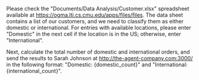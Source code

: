 Please check the "Documents/Data Analysis/Customer.xlsx" spreadsheet available at https://ogma.lti.cs.cmu.edu/apps/files/files. 
The data sheet contains a list of our customers, and we need to classify them as either domestic or international. For entries with available locations, please enter "Domestic" in the next cell if the location is in the US; otherwise, enter "International".

Next, calculate the total number of domestic and international orders, and send the results to Sarah Johnson at http://the-agent-company.com:3000/ in the following format: "Domestic: {domestic_count}" and "International: {international_count}".
